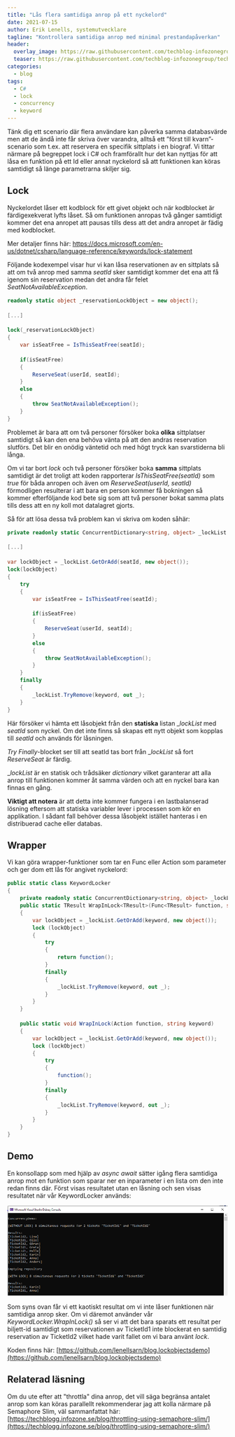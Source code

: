 ```yaml
---
title: "Lås flera samtidiga anrop på ett nyckelord"
date: 2021-07-15
author: Erik Lenells, systemutvecklare
tagline: "Kontrollera samtidiga anrop med minimal prestandapåverkan"
header:
  overlay_image: https://raw.githubusercontent.com/techblog-infozonegroup/techblog-infozonegroup.github.io/master/assets/images/lockobjects.jpg
  teaser: https://raw.githubusercontent.com/techblog-infozonegroup/techblog-infozonegroup.github.io/master/assets/images/lockobjects-teaser.jpg
categories:
  - blog
tags:
  - C# 
  - lock  
  - concurrency
  - keyword
---
```


Tänk dig ett scenario där flera användare kan påverka samma databasvärde men att de ändå inte får skriva över varandra, alltså ett ”först till kvarn”-scenario som t.ex. att reservera en specifik sittplats i en biograf. Vi tittar närmare på begreppet lock i C# och framförallt hur det kan nyttjas för att låsa en funktion på ett Id eller annat nyckelord så att funktionen kan köras samtidigt så länge parametrarna skiljer sig. 

## Lock
Nyckelordet låser ett kodblock för ett givet objekt och när kodblocket är färdigexekverat lyfts låset. Så om funktionen anropas två gånger samtidigt kommer det ena anropet att pausas tills dess att det andra anropet är fädig med kodblocket. 

Mer detaljer finns här:
https://docs.microsoft.com/en-us/dotnet/csharp/language-reference/keywords/lock-statement

Följande kodexempel visar hur vi kan låsa reservationen av en sittplats så att om två anrop med samma _seatId_ sker samtidigt kommer det ena att få igenom sin reservation medan det andra får felet _SeatNotAvailableException_.

```csharp
readonly static object _reservationLockObject = new object();

[...]

lock(_reservationLockObject)
{
    var isSeatFree = IsThisSeatFree(seatId);  
    
    if(isSeatFree)
    {
        ReserveSeat(userId, seatId);
    }
    else 
    {
        throw SeatNotAvailableException();
    }
}
```

Problemet är bara att om två personer försöker boka __olika__ sittplatser samtidigt så kan den ena behöva vänta på att den andras reservation slutförs. Det blir en onödig väntetid och med högt tryck kan svarstiderna bli långa.

Om vi tar bort _lock_ och två personer försöker boka __samma__ sittplats samtidigt är det troligt att koden rapporterar _IsThisSeatFree(seatId)_ som _true_ för båda anropen och även om _ReserveSeat(userId, seatId)_ förmodligen resulterar i att bara en person kommer få bokningen så kommer efterföljande kod bete sig som att två personer bokat samma plats tills dess att en ny koll mot datalagret gjorts.

Så för att lösa dessa två problem kan vi skriva om koden såhär:

```csharp
private readonly static ConcurrentDictionary<string, object> _lockList = new ConcurrentDictionary<string, object>();

[...]

var lockObject = _lockList.GetOrAdd(seatId, new object());
lock(lockObject)
{
    try
    {
        var isSeatFree = IsThisSeatFree(seatId);
        
        if(isSeatFree)
        {
            ReserveSeat(userId, seatId);
        }
        else 
        {
            throw SeatNotAvailableException();
        }
    }
    finally
    {
        _lockList.TryRemove(keyword, out _);
    }
}
```
Här försöker vi hämta ett låsobjekt från den __statiska__ listan __lockList_ med _seatId_ som nyckel. Om det inte finns så skapas ett nytt objekt som kopplas till _seatId_ och används för låsningen. 

_Try Finally_-blocket ser till att seatId tas bort från __lockList_ så fort _ReserveSeat_ är färdig.

__lockList_ är en statisk och trådsäker _dictionary_ vilket garanterar att alla anrop till funktionen kommer åt samma värden och att en nyckel bara kan finnas en gång. 

__Viktigt att notera__ är att detta inte kommer fungera i en lastbalanserad lösning eftersom att statiska variabler lever i processen som kör en applikation. I sådant fall behöver dessa låsobjekt istället hanteras i en distribuerad cache eller databas.

## Wrapper
Vi kan göra wrapper-funktioner som tar en Func eller Action som parameter och ger dom ett lås för angivet nyckelord:

```csharp
public static class KeywordLocker
{
	private readonly static ConcurrentDictionary<string, object> _lockList = new ConcurrentDictionary<string, object>();
	public static TResult WrapInLock<TResult>(Func<TResult> function, string keyword)
	{
		var lockObject = _lockList.GetOrAdd(keyword, new object());
		lock (lockObject)
		{
			try
			{
				return function();
			}
			finally
			{
				_lockList.TryRemove(keyword, out _);
			}
		}
	}

	public static void WrapInLock(Action function, string keyword)
	{
		var lockObject = _lockList.GetOrAdd(keyword, new object());
		lock (lockObject)
		{
			try
			{
				function();
			}
			finally
			{
				_lockList.TryRemove(keyword, out _);
			}
		}
	}
}
```

## Demo

En konsollapp som med hjälp av _async await_ sätter igång flera samtidiga anrop mot en funktion som sparar ner en inparameter i en lista om den inte redan finns där. Först visas resultatet utan en låsning och sen visas resultatet när vår KeywordLocker används:

![Concurrency Result](https://raw.githubusercontent.com/techblog-infozonegroup/techblog-infozonegroup.github.io/master/assets/images/lockobjects-demo-concurrency-result.PNG)

Som syns ovan får vi ett kaotiskt resultat om vi inte låser funktionen när samtidiga anrop sker. Om vi däremot använder vår _KeywordLocker.WrapInLock()_ så ser vi att det bara sparats ett resultat per biljett-id samtidigt som reservationen av TicketId1 inte blockerat en samtidig reservation av TicketId2 vilket hade varit fallet om vi bara använt _lock_.

Koden finns här:
[https://github.com/lenellsarn/blog.lockobjectsdemo](https://github.com/lenellsarn/blog.lockobjectsdemo)

## Relaterad läsning
Om du ute efter att "throttla" dina anrop, det vill säga begränsa antalet anrop som kan köras parallellt rekommenderar jag att kolla närmare på Semaphore Slim, väl sammanfattat här: [https://techblogg.infozone.se/blog/throttling-using-semaphore-slim/](https://techblogg.infozone.se/blog/throttling-using-semaphore-slim/)